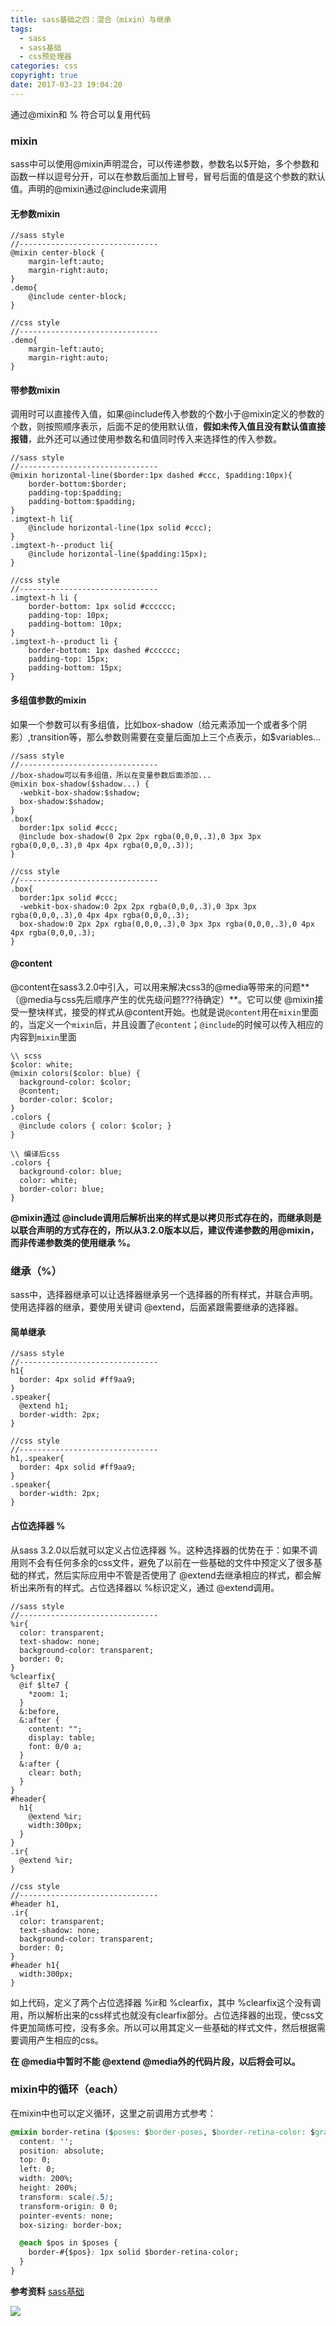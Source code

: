 ```yaml
---
title: sass基础之四：混合（mixin）与继承
tags:
  - sass
  - sass基础
  - css预处理器
categories: css
copyright: true
date: 2017-03-23 19:04:20
---
```

通过@mixin和 % 符合可以复用代码
<!--more-->
### mixin
sass中可以使用@mixin声明混合，可以传递参数，参数名以$开始，多个参数和函数一样以逗号分开，可以在参数后面加上冒号，冒号后面的值是这个参数的默认值。声明的@mixin通过@include来调用
#### 无参数mixin
```
//sass style
//-------------------------------
@mixin center-block {
    margin-left:auto;
    margin-right:auto;
}
.demo{
    @include center-block;
}

//css style
//-------------------------------
.demo{
    margin-left:auto;
    margin-right:auto;
}
```

#### 带参数mixin
调用时可以直接传入值，如果@include传入参数的个数小于@mixin定义的参数的个数，则按照顺序表示，后面不足的使用默认值，**假如未传入值且没有默认值直接报错**，此外还可以通过使用参数名和值同时传入来选择性的传入参数。

```
//sass style
//-------------------------------   
@mixin horizontal-line($border:1px dashed #ccc, $padding:10px){
    border-bottom:$border;
    padding-top:$padding;
    padding-bottom:$padding;  
}
.imgtext-h li{
    @include horizontal-line(1px solid #ccc);
}
.imgtext-h--product li{
    @include horizontal-line($padding:15px);
}

//css style
//-------------------------------
.imgtext-h li {
    border-bottom: 1px solid #cccccc;
    padding-top: 10px;
    padding-bottom: 10px;
}
.imgtext-h--product li {
    border-bottom: 1px dashed #cccccc;
    padding-top: 15px;
    padding-bottom: 15px;
}
```

#### 多组值参数的mixin
如果一个参数可以有多组值，比如box-shadow（给元素添加一个或者多个阴影）,transition等，那么参数则需要在变量后面加上三个点表示，如$variables...
```
//sass style
//-------------------------------   
//box-shadow可以有多组值，所以在变量参数后面添加...
@mixin box-shadow($shadow...) {
  -webkit-box-shadow:$shadow;
  box-shadow:$shadow;
}
.box{
  border:1px solid #ccc;
  @include box-shadow(0 2px 2px rgba(0,0,0,.3),0 3px 3px rgba(0,0,0,.3),0 4px 4px rgba(0,0,0,.3));
}

//css style
//-------------------------------
.box{
  border:1px solid #ccc;
  -webkit-box-shadow:0 2px 2px rgba(0,0,0,.3),0 3px 3px rgba(0,0,0,.3),0 4px 4px rgba(0,0,0,.3);
  box-shadow:0 2px 2px rgba(0,0,0,.3),0 3px 3px rgba(0,0,0,.3),0 4px 4px rgba(0,0,0,.3);
}
```

#### @content

@content在sass3.2.0中引入，可以用来解决css3的@media等带来的问题**（@media与css先后顺序产生的优先级问题???待确定）**。它可以使 @mixin接受一整块样式，接受的样式从@content开始。也就是说`@content`用在`mixin`里面的，当定义一个`mixin`后，并且设置了`@content`；`@include`的时候可以传入相应的内容到`mixin`里面

```
\\ scss
$color: white;
@mixin colors($color: blue) {
  background-color: $color;
  @content;
  border-color: $color;
}
.colors {
  @include colors { color: $color; }
}

\\ 编译后css
.colors {
  background-color: blue;
  color: white;
  border-color: blue;
}
```

**@mixin通过 @include调用后解析出来的样式是以拷贝形式存在的，而继承则是以联合声明的方式存在的，所以从3.2.0版本以后，建议传递参数的用@mixin，而非传递参数类的使用继承 %。**

### 继承（%）
sass中，选择器继承可以让选择器继承另一个选择器的所有样式，并联合声明。使用选择器的继承，要使用关键词 @extend，后面紧跟需要继承的选择器。

#### 简单继承
```
//sass style
//-------------------------------
h1{
  border: 4px solid #ff9aa9;
}
.speaker{
  @extend h1;
  border-width: 2px;
}

//css style
//-------------------------------
h1,.speaker{
  border: 4px solid #ff9aa9;
}
.speaker{
  border-width: 2px;
}
```

#### 占位选择器 %
从sass 3.2.0以后就可以定义占位选择器 %。这种选择器的优势在于：如果不调用则不会有任何多余的css文件，避免了以前在一些基础的文件中预定义了很多基础的样式，然后实际应用中不管是否使用了 @extend去继承相应的样式，都会解析出来所有的样式。占位选择器以 %标识定义，通过 @extend调用。
```
//sass style
//-------------------------------
%ir{
  color: transparent;
  text-shadow: none;
  background-color: transparent;
  border: 0;
}
%clearfix{
  @if $lte7 {
    *zoom: 1;
  }
  &:before,
  &:after {
    content: "";
    display: table;
    font: 0/0 a;
  }
  &:after {
    clear: both;
  }
}
#header{
  h1{
    @extend %ir;
    width:300px;
  }
}
.ir{
  @extend %ir;
}

//css style
//-------------------------------
#header h1,
.ir{
  color: transparent;
  text-shadow: none;
  background-color: transparent;
  border: 0;
}
#header h1{
  width:300px;
}
```
如上代码，定义了两个占位选择器 %ir和 %clearfix，其中 %clearfix这个没有调用，所以解析出来的css样式也就没有clearfix部分。占位选择器的出现，使css文件更加简练可控，没有多余。所以可以用其定义一些基础的样式文件，然后根据需要调用产生相应的css。

**在 @media中暂时不能 @extend @media外的代码片段，以后将会可以。**

### mixin中的循环（each）
在mixin中也可以定义循环，这里之前调用方式参考：
```css
@mixin border-retina ($poses: $border-poses, $border-retina-color: $gray-light) {
  content: '';
  position: absolute;
  top: 0;
  left: 0;
  width: 200%;
  height: 200%;
  transform: scale(.5);
  transform-origin: 0 0;
  pointer-events: none;
  box-sizing: border-box;

  @each $pos in $poses {
    border-#{$pos}: 1px solid $border-retina-color;
  }
}
```

**参考资料**
[sass基础](https://www.w3cplus.com/sassguide/syntax.html)

![](http://oankigr4l.bkt.clouddn.com/wexin.png)